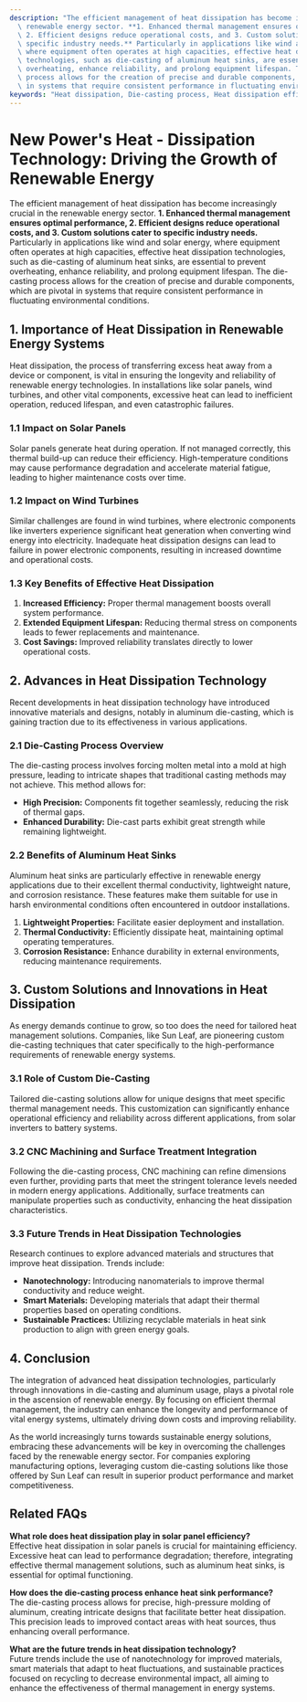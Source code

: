 ```yaml
---
description: "The efficient management of heat dissipation has become increasingly crucial in the\
  \ renewable energy sector. **1. Enhanced thermal management ensures optimal performance,\
  \ 2. Efficient designs reduce operational costs, and 3. Custom solutions cater to\
  \ specific industry needs.** Particularly in applications like wind and solar energy,\
  \ where equipment often operates at high capacities, effective heat dissipation\
  \ technologies, such as die-casting of aluminum heat sinks, are essential to prevent\
  \ overheating, enhance reliability, and prolong equipment lifespan. The die-casting\
  \ process allows for the creation of precise and durable components, which are pivotal\
  \ in systems that require consistent performance in fluctuating environmental conditions."
keywords: "Heat dissipation, Die-casting process, Heat dissipation efficiency, Heat sink"
---
```

# New Power's Heat - Dissipation Technology: Driving the Growth of Renewable Energy

The efficient management of heat dissipation has become increasingly crucial in the renewable energy sector. **1. Enhanced thermal management ensures optimal performance, 2. Efficient designs reduce operational costs, and 3. Custom solutions cater to specific industry needs.** Particularly in applications like wind and solar energy, where equipment often operates at high capacities, effective heat dissipation technologies, such as die-casting of aluminum heat sinks, are essential to prevent overheating, enhance reliability, and prolong equipment lifespan. The die-casting process allows for the creation of precise and durable components, which are pivotal in systems that require consistent performance in fluctuating environmental conditions.

## **1. Importance of Heat Dissipation in Renewable Energy Systems**

Heat dissipation, the process of transferring excess heat away from a device or component, is vital in ensuring the longevity and reliability of renewable energy technologies. In installations like solar panels, wind turbines, and other vital components, excessive heat can lead to inefficient operation, reduced lifespan, and even catastrophic failures. 

### **1.1 Impact on Solar Panels**

Solar panels generate heat during operation. If not managed correctly, this thermal build-up can reduce their efficiency. High-temperature conditions may cause performance degradation and accelerate material fatigue, leading to higher maintenance costs over time.

### **1.2 Impact on Wind Turbines**

Similar challenges are found in wind turbines, where electronic components like inverters experience significant heat generation when converting wind energy into electricity. Inadequate heat dissipation designs can lead to failure in power electronic components, resulting in increased downtime and operational costs.

### **1.3 Key Benefits of Effective Heat Dissipation**

1. **Increased Efficiency:** Proper thermal management boosts overall system performance.
2. **Extended Equipment Lifespan:** Reducing thermal stress on components leads to fewer replacements and maintenance.
3. **Cost Savings:** Improved reliability translates directly to lower operational costs.

## **2. Advances in Heat Dissipation Technology**

Recent developments in heat dissipation technology have introduced innovative materials and designs, notably in aluminum die-casting, which is gaining traction due to its effectiveness in various applications.

### **2.1 Die-Casting Process Overview**

The die-casting process involves forcing molten metal into a mold at high pressure, leading to intricate shapes that traditional casting methods may not achieve. This method allows for:

- **High Precision:** Components fit together seamlessly, reducing the risk of thermal gaps.
- **Enhanced Durability:** Die-cast parts exhibit great strength while remaining lightweight.

### **2.2 Benefits of Aluminum Heat Sinks**

Aluminum heat sinks are particularly effective in renewable energy applications due to their excellent thermal conductivity, lightweight nature, and corrosion resistance. These features make them suitable for use in harsh environmental conditions often encountered in outdoor installations.

1. **Lightweight Properties:** Facilitate easier deployment and installation.
2. **Thermal Conductivity:** Efficiently dissipate heat, maintaining optimal operating temperatures.
3. **Corrosion Resistance:** Enhance durability in external environments, reducing maintenance requirements.

## **3. Custom Solutions and Innovations in Heat Dissipation**

As energy demands continue to grow, so too does the need for tailored heat management solutions. Companies, like Sun Leaf, are pioneering custom die-casting techniques that cater specifically to the high-performance requirements of renewable energy systems. 

### **3.1 Role of Custom Die-Casting**

Tailored die-casting solutions allow for unique designs that meet specific thermal management needs. This customization can significantly enhance operational efficiency and reliability across different applications, from solar inverters to battery systems.

### **3.2 CNC Machining and Surface Treatment Integration**

Following the die-casting process, CNC machining can refine dimensions even further, providing parts that meet the stringent tolerance levels needed in modern energy applications. Additionally, surface treatments can manipulate properties such as conductivity, enhancing the heat dissipation characteristics.

### **3.3 Future Trends in Heat Dissipation Technologies**

Research continues to explore advanced materials and structures that improve heat dissipation. Trends include:

- **Nanotechnology:** Introducing nanomaterials to improve thermal conductivity and reduce weight.
- **Smart Materials:** Developing materials that adapt their thermal properties based on operating conditions.
- **Sustainable Practices:** Utilizing recyclable materials in heat sink production to align with green energy goals.

## **4. Conclusion**

The integration of advanced heat dissipation technologies, particularly through innovations in die-casting and aluminum usage, plays a pivotal role in the ascension of renewable energy. By focusing on efficient thermal management, the industry can enhance the longevity and performance of vital energy systems, ultimately driving down costs and improving reliability.

As the world increasingly turns towards sustainable energy solutions, embracing these advancements will be key in overcoming the challenges faced by the renewable energy sector. For companies exploring manufacturing options, leveraging custom die-casting solutions like those offered by Sun Leaf can result in superior product performance and market competitiveness.

## **Related FAQs**

**What role does heat dissipation play in solar panel efficiency?**  
Effective heat dissipation in solar panels is crucial for maintaining efficiency. Excessive heat can lead to performance degradation; therefore, integrating effective thermal management solutions, such as aluminum heat sinks, is essential for optimal functioning.

**How does the die-casting process enhance heat sink performance?**  
The die-casting process allows for precise, high-pressure molding of aluminum, creating intricate designs that facilitate better heat dissipation. This precision leads to improved contact areas with heat sources, thus enhancing overall performance.

**What are the future trends in heat dissipation technology?**  
Future trends include the use of nanotechnology for improved materials, smart materials that adapt to heat fluctuations, and sustainable practices focused on recycling to decrease environmental impact, all aiming to enhance the effectiveness of thermal management in energy systems.
